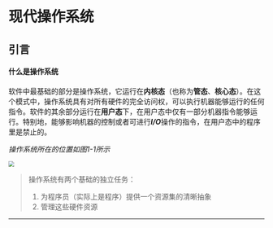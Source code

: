 # 现代操作系统

## 引言

#### 什么是操作系统

​		软件中最基础的部分是操作系统，它运行在**内核态**（也称为**管态**、**核心态**）。在这个模式中，操作系统具有对所有硬件的完全访问权，可以执行机器能够运行的任何指令。软件的其余部分运行在**用户态**下，在用户态中仅有一部分机器指令能够运行。特别地，能够影响机器的控制或者可进行***I/O***操作的指令，在用户态中的程序里是禁止的。

*操作系统所在的位置如图1-1所示*

<img src="https://cdn.jsdelivr.net/gh/MaxKev1n/Pictures//Modern%20Operating%20System/Where%20the%20operating%20system%20fits%20in.jpg" style="zoom:67%;" >

> 操作系统有两个基础的独立任务：
>
> 1. 为程序员（实际上是程序）提供一个资源集的清晰抽象
> 2. 管理这些硬件资源

------

